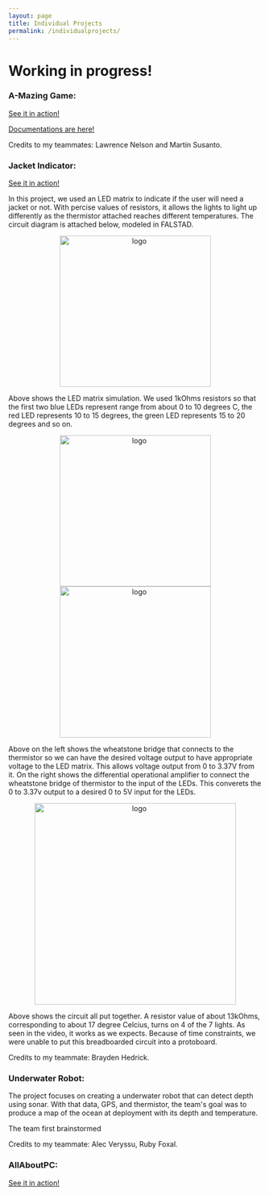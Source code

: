 ```yaml
---
layout: page
title: Individual Projects
permalink: /individualprojects/
---
```


# Working in progress! 

### A-Mazing Game: 
[See it in action!](https://www.youtube.com/watch?v=Vm8TDvq7yHE&ab_channel=Antrym)

[Documentations are here!](https://martin5009.github.io/amazing_game/design/)

Credits to my teammates: Lawrence Nelson and Martin Susanto.

### Jacket Indicator:
[See it in action!](https://www.youtube.com/watch?v=NSoUq3j5nXU&ab_channel=CeciliaLi)

In this project, we used an LED matrix to indicate if the user will need a jacket or not. With percise values of resistors, it allows the lights to light up differently as the thermistor attached reaches different temperatures. The circuit diagram is attached below, modeled in FALSTAD.

<div style="text-align: center">
  <img src="../assets/img/LED.jpg" alt="logo" height="300" />
</div>

Above shows the LED matrix simulation. We used 1kOhms resistors so that the first two blue LEDs represent range from about 0 to 10 degrees C, the red LED represents 10 to 15 degrees, the green LED represents 15 to 20 degrees and so on. 

<div style="text-align: center">
  <img src="../assets/img/wheatstone.jpg" alt="logo" height="300" />
  <img src="../assets/img/amp.jpg" alt="logo" height="300" />
</div>

Above on the left shows the wheatstone bridge that connects to the thermistor so we can have the desired voltage output to have appropriate voltage to the LED matrix. This allows voltage output from 0 to 3.37V from it. On the right shows the differential operational amplifier to connect the wheatstone bridge of thermistor to the input of the LEDs. This converets the 0 to 3.37v output to a desired 0 to 5V input for the LEDs. 

<div style="text-align: center">
  <img src="../assets/img/together.jpg" alt="logo" height="400" />
</div>

Above shows the circuit all put together. A resistor value of about 13kOhms, corresponding to about 17 degree Celcius, turns on 4 of the 7 lights. As seen in the video, it works as we expects. Because of time constraints, we were unable to put this breadboarded circuit into a protoboard. 

Credits to my teammate: Brayden Hedrick.

### Underwater Robot:
The project focuses on creating a underwater robot that can detect depth using sonar. With that data, GPS, and thermistor, the team's goal was to produce a map of the ocean at deployment with its depth and temperature. 

The team first brainstormed


Credits to my teammate: Alec Veryssu, Ruby Foxal.

### AllAboutPC:
[See it in action!](https://www.youtube.com/watch?v=Fm7WJDabT0c&ab_channel=CeciliaLi)
